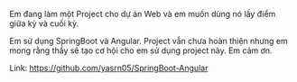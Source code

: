 Em đang làm một Project cho dự án Web và em muốn dùng nó lấy điểm giữa kỳ và cuối kỳ.

Em sử dụng SpringBoot và Angular.
Project vẫn chưa hoàn thiện nhưng em mong rằng thầy sẽ tạo cơ hội cho em sử dụng project này.
Em cảm ơn.

Link: https://github.com/yasrn05/SpringBoot-Angular